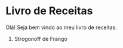  <h1>Livro de Receitas</h1>
 
 <p> Olá! Seja bem vindo ao meu livro de receitas.</p>
 
 <ol>
  <li>Strogonoff de Frango</li>
 </ol>
 


